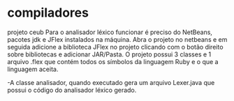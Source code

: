 # compiladores
projeto ceub
Para o analisador léxico funcionar é preciso do NetBeans, pacotes jdk e JFlex instalados na máquina. Abra o projeto no netbeans e em 
seguida adicione a biblioteca JFlex no projeto clicando com o botão direito sobre bibliotecas e adicionar JAR/Pasta. 
O projeto possui 3 classes e 1 arquivo .flex que contém todos os símbolos da linguagem Ruby e o que a linguagem aceita.

 -A classe analisador, quando executado gera um arquivo Lexer.java que possui o código do analisador léxico gerado.
